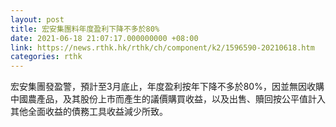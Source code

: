 ```yaml
---
layout: post
title: 宏安集團料年度盈利下降不多於80%
date: 2021-06-18 21:07:17.000000000 +08:00
link: https://news.rthk.hk/rthk/ch/component/k2/1596590-20210618.htm
categories: rthk
---
```


宏安集團發盈警，預計至3月底止，年度盈利按年下降不多於80%，因並無因收購中國農產品，及其股份上市而產生的議價購買收益，以及出售、贖回按公平值計入其他全面收益的債務工具收益減少所致。
